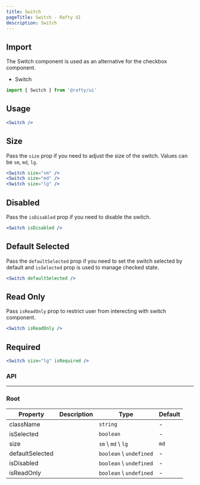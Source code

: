 ```yaml
---
title: Switch
pageTitle: Switch - Rafty UI
description: Switch
---
```


## Import

The Switch component is used as an alternative for the checkbox component.

- Switch

```jsx
import { Switch } from '@rafty/ui'
```

## Usage

```jsx
<Switch />
```

## Size

Pass the `size` prop if you need to adjust the size of the switch. Values can be `sm`, `md`, `lg`.

```jsx
<Switch size="sm" />
<Switch size="md" />
<Switch size="lg" />
```

## Disabled

Pass the `isDisabled` prop if you need to disable the switch.

```jsx
<Switch isDisabled />
```

## Default Selected

Pass the `defaultSelected` prop if you need to set the switch selected by default and `isSelected` prop is used to manage checked state.

```jsx
<Switch defaultSelected />
```

## Read Only

Pass `isReadOnly` prop to restrict user from interecting with switch component.

```jsx
<Switch isReadOnly />
```

## Required

```jsx
<Switch size="lg" isRequired />
```

### API

---

### Root

| Property        | Description | Type                    | Default |
| --------------- | ----------- | ----------------------- | ------- |
| className       |             | `string`                | -       |
| isSelected      |             | `boolean`               | -       |
| size            |             | `sm` \ `md` \ `lg`      | `md`    |
| defaultSelected |             | `boolean` \ `undefined` | -       |
| isDisabled      |             | `boolean` \ `undefined` | -       |
| isReadOnly      |             | `boolean` \ `undefined` | -       |
